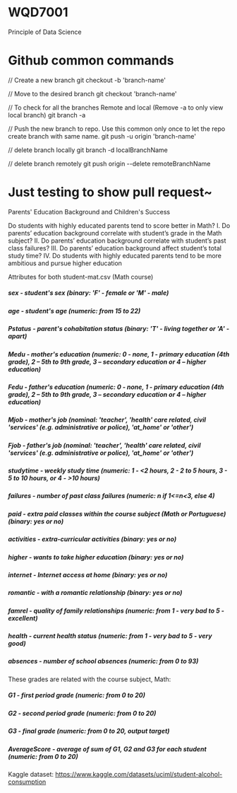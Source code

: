 # WQD7001
Principle of Data Science


# Github common commands
// Create a new branch
git checkout -b 'branch-name'

// Move to the desired branch
git checkout 'branch-name'

// To check for all the branches Remote and local (Remove -a to only view local branch)
git branch -a

// Push the new branch to repo. Use this common only once to let the repo create branch with same name.
git push -u origin 'branch-name'

// delete branch locally
git branch -d localBranchName

// delete branch remotely
git push origin --delete remoteBranchName


# Just testing to show pull request~


Parents' Education Background and Children's Success

Do students with highly educated parents tend to score better in Math?
I.	Do parents’ education background correlate with student’s grade in the Math subject?
II.	Do parents’ education background correlate with student’s past class failures?
III.	Do parents’ education background affect student’s total study time?
IV.	Do students with highly educated parents tend to be more ambitious and pursue higher education

Attributes for both student-mat.csv (Math course)

##### sex - student's sex (binary: 'F' - female or 'M' - male)
##### age - student's age (numeric: from 15 to 22)
##### Pstatus - parent's cohabitation status (binary: 'T' - living together or 'A' - apart)
##### Medu - mother's education (numeric: 0 - none, 1 - primary education (4th grade), 2 – 5th to 9th grade, 3 – secondary education or 4 – higher education)
##### Fedu - father's education (numeric: 0 - none, 1 - primary education (4th grade), 2 – 5th to 9th grade, 3 – secondary education or 4 – higher education)
##### Mjob - mother's job (nominal: 'teacher', 'health' care related, civil 'services' (e.g. administrative or police), 'at_home' or 'other')
##### Fjob - father's job (nominal: 'teacher', 'health' care related, civil 'services' (e.g. administrative or police), 'at_home' or 'other')
##### studytime - weekly study time (numeric: 1 - <2 hours, 2 - 2 to 5 hours, 3 - 5 to 10 hours, or 4 - >10 hours)
##### failures - number of past class failures (numeric: n if 1<=n<3, else 4)
##### paid - extra paid classes within the course subject (Math or Portuguese) (binary: yes or no)
##### activities - extra-curricular activities (binary: yes or no)
##### higher - wants to take higher education (binary: yes or no)
##### internet - Internet access at home (binary: yes or no)
##### romantic - with a romantic relationship (binary: yes or no)
##### famrel - quality of family relationships (numeric: from 1 - very bad to 5 - excellent)
##### health - current health status (numeric: from 1 - very bad to 5 - very good)
##### absences - number of school absences (numeric: from 0 to 93)

These grades are related with the course subject, Math:

##### G1 - first period grade (numeric: from 0 to 20)
##### G2 - second period grade (numeric: from 0 to 20)
##### G3 - final grade (numeric: from 0 to 20, output target)
##### AverageScore - average of sum of G1, G2 and G3 for each student (numeric: from 0 to 20)

Kaggle dataset: https://www.kaggle.com/datasets/uciml/student-alcohol-consumption

